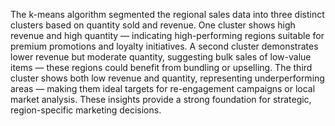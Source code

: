 The k-means algorithm segmented the regional sales data into three distinct clusters based on quantity sold and revenue.
One cluster shows high revenue and high quantity — indicating high-performing regions suitable for premium promotions and 
loyalty initiatives. A second cluster demonstrates lower revenue but moderate quantity, suggesting bulk sales of low-value items — these regions could benefit from bundling or upselling. The third cluster shows both low revenue and quantity, representing underperforming areas — making them ideal targets for re-engagement campaigns or local market analysis. These insights provide a strong foundation for strategic, region-specific marketing decisions.